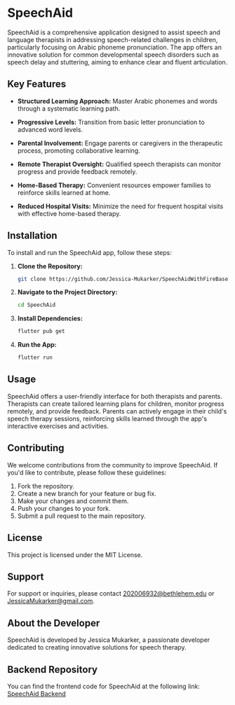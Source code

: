 # SpeechAid

SpeechAid is a comprehensive application designed to assist speech and language therapists in addressing speech-related challenges in children, particularly focusing on Arabic phoneme pronunciation. The app offers an innovative solution for common developmental speech disorders such as speech delay and stuttering, aiming to enhance clear and fluent articulation.

## Key Features

- **Structured Learning Approach:** Master Arabic phonemes and words through a systematic learning path.
  
- **Progressive Levels:** Transition from basic letter pronunciation to advanced word levels.
  
- **Parental Involvement:** Engage parents or caregivers in the therapeutic process, promoting collaborative learning.
  
- **Remote Therapist Oversight:** Qualified speech therapists can monitor progress and provide feedback remotely.
  
- **Home-Based Therapy:** Convenient resources empower families to reinforce skills learned at home.
  
- **Reduced Hospital Visits:** Minimize the need for frequent hospital visits with effective home-based therapy.

## Installation

To install and run the SpeechAid app, follow these steps:

1. **Clone the Repository:**
   ```bash
   git clone https://github.com/Jessica-Mukarker/SpeechAidWithFireBase.git
   ```

2. **Navigate to the Project Directory:**
   ```bash
   cd SpeechAid
   ```

3. **Install Dependencies:**
   ```bash
   flutter pub get
   ```

4. **Run the App:**
   ```bash
   flutter run
   ```

## Usage

SpeechAid offers a user-friendly interface for both therapists and parents. Therapists can create tailored learning plans for children, monitor progress remotely, and provide feedback. Parents can actively engage in their child's speech therapy sessions, reinforcing skills learned through the app's interactive exercises and activities.

## Contributing

We welcome contributions from the community to improve SpeechAid. If you'd like to contribute, please follow these guidelines:

1. Fork the repository.
2. Create a new branch for your feature or bug fix.
3. Make your changes and commit them.
4. Push your changes to your fork.
5. Submit a pull request to the main repository.

## License

This project is licensed under the MIT License.

## Support

For support or inquiries, please contact 202006932@bethlehem.edu or JessicaMukarker@gmail.com.


## About the Developer

SpeechAid is developed by Jessica Mukarker, a passionate developer dedicated to creating innovative solutions for speech therapy.

## Backend Repository

You can find the frontend code for SpeechAid at the following link: [SpeechAid Backend](https://github.com/Jessica-Mukarker/SpeechAid_Back-end-)

